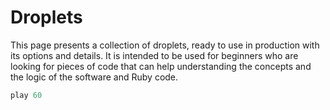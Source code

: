 # Droplets

This page presents a collection of droplets, ready to use in production with its options and details. It is intended to be used for beginners who are looking for pieces of code that can help understanding the concepts and the logic of the software and Ruby code.

```ruby
play 60
```
